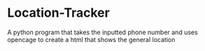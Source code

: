 # Location-Tracker
A python program that takes the inputted phone number and uses opencage to create a html that shows the general location
